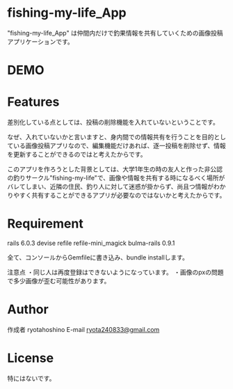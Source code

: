 # fishing-my-life_App

"fishing-my-life_App" は仲間内だけで釣果情報を共有していくための画像投稿アプリケーションです。

# DEMO

# Features

差別化している点としては、投稿の削除機能を入れていないということです。

なぜ、入れていないかと言いますと、身内間での情報共有を行うことを目的としている画像投稿アプリなので、編集機能だけあれば、逐一投稿を削除せず、情報を更新することができるのではと考えたからです。

このアプリを作ろうとした背景としては、大学1年生の時の友人と作った非公認の釣りサークル"fishing-my-life"で、画像や情報を共有する時になるべく場所がバレてしまい、近隣の住民、釣り人に対して迷惑が掛からず、尚且つ情報がわかりやすく共有することができるアプリが必要なのではないかと考えたからです。

# Requirement

rails 6.0.3
devise
refile
refile-mini_magick
bulma-rails 0.9.1

全て、コンソールからGemfileに書き込み、bundle installします。

注意点
・同じ人は再度登録はできないようになっています。
・画像のpxの問題で多少画像が歪む可能性があります。

# Author
作成者 ryotahoshino
E-mail ryota240833@gmail.com

# License
特にはないです。